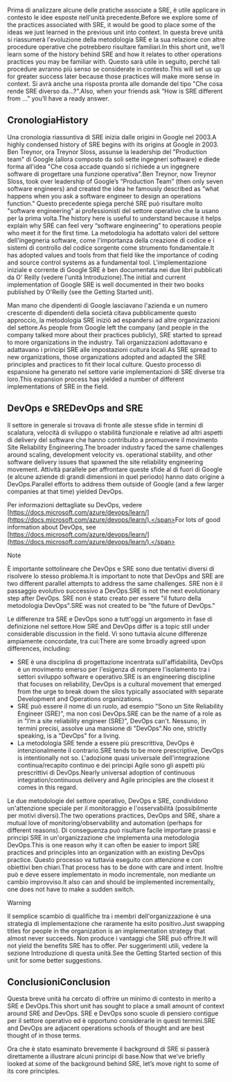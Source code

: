 <span data-ttu-id="34b51-101">Prima di analizzare alcune delle pratiche associate a SRE, è utile applicare in contesto le idee esposte nell'unità precedente.</span><span class="sxs-lookup"><span data-stu-id="34b51-101">Before we explore some of the practices associated with SRE, it would be good to place some of the ideas we just learned in the previous unit into context.</span></span> <span data-ttu-id="34b51-102">In questa breve unità si riassumerà l'evoluzione della metodologia SRE e la sua relazione con altre procedure operative che potrebbero risultare familiari.</span><span class="sxs-lookup"><span data-stu-id="34b51-102">In this short unit, we’ll learn some of the history behind SRE and how it relates to other operations practices you may be familiar with.</span></span> <span data-ttu-id="34b51-103">Questo sarà utile in seguito, perché tali procedure avranno più senso se considerate in contesto.</span><span class="sxs-lookup"><span data-stu-id="34b51-103">This will set us up for greater success later because those practices will make more sense in context.</span></span> <span data-ttu-id="34b51-104">Si avrà anche una risposta pronta alle domande del tipo "Che cosa rende SRE diverso da...?".</span><span class="sxs-lookup"><span data-stu-id="34b51-104">Also, when your friends ask “How is SRE different from ...” you’ll have a ready answer.</span></span>

## <a name="history"></a><span data-ttu-id="34b51-105">Cronologia</span><span class="sxs-lookup"><span data-stu-id="34b51-105">History</span></span>

<span data-ttu-id="34b51-106">Una cronologia riassuntiva di SRE inizia dalle origini in Google nel 2003.</span><span class="sxs-lookup"><span data-stu-id="34b51-106">A highly condensed history of SRE begins with its origins at Google in 2003.</span></span> <span data-ttu-id="34b51-107">Ben Treynor, ora Treynor Sloss, assunse la leadership del "Production team" di Google (allora composto da soli sette ingegneri software) e diede forma all'idea "Che cosa accade quando si richiede a un ingegnere software di progettare una funzione operativa".</span><span class="sxs-lookup"><span data-stu-id="34b51-107">Ben Treynor, now Treynor Sloss, took over leadership of Google’s “Production Team” (then only seven software engineers) and created the idea he famously described as “what happens when you ask a software engineer to design an operations function.”</span></span> <span data-ttu-id="34b51-108">Questo precedente spiega perché SRE può risultare molto "software engineering" ai professionisti del settore operativo che la usano per la prima volta.</span><span class="sxs-lookup"><span data-stu-id="34b51-108">The history here is useful to understand because it helps explain why SRE can feel very “software engineering” to operations people who meet it for the first time.</span></span> <span data-ttu-id="34b51-109">La metodologia ha adottato valori del settore dell'ingegneria software, come l'importanza della creazione di codice e i sistemi di controllo del codice sorgente come strumento fondamentale.</span><span class="sxs-lookup"><span data-stu-id="34b51-109">It has adopted values and tools from that field like the importance of coding and source control systems as a fundamental tool.</span></span> <span data-ttu-id="34b51-110">L'implementazione iniziale e corrente di Google SRE è ben documentata nei due libri pubblicati da O' Reilly (vedere l'unità Introduzione).</span><span class="sxs-lookup"><span data-stu-id="34b51-110">The initial and current implementation of Google SRE is well documented in their two books published by O'Reilly (see the Getting Started unit).</span></span>

<span data-ttu-id="34b51-111">Man mano che dipendenti di Google lasciavano l'azienda e un numero crescente di dipendenti della società citava pubblicamente questo approccio, la metodologia SRE iniziò ad espandersi ad altre organizzazioni del settore.</span><span class="sxs-lookup"><span data-stu-id="34b51-111">As people from Google left the company (and people in the company talked more about their practices publicly), SRE started to spread to more organizations in the industry.</span></span> <span data-ttu-id="34b51-112">Tali organizzazioni adottavano e adattavano i principi SRE alle impostazioni cultura locali.</span><span class="sxs-lookup"><span data-stu-id="34b51-112">As SRE spread to new organizations, those organizations adopted and adapted the SRE principles and practices to fit their local culture.</span></span> <span data-ttu-id="34b51-113">Questo processo di espansione ha generato nel settore varie implementazioni di SRE diverse tra loro.</span><span class="sxs-lookup"><span data-stu-id="34b51-113">This expansion process has yielded a number of different implementations of SRE in the field.</span></span> 

## <a name="devops-and-sre"></a><span data-ttu-id="34b51-114">DevOps e SRE</span><span class="sxs-lookup"><span data-stu-id="34b51-114">DevOps and SRE</span></span>

<span data-ttu-id="34b51-115">Il settore in generale si trovava di fronte alle stesse sfide in termini di scalatura, velocità di sviluppo o stabilità funzionale e relative ad altri aspetti di delivery del software che hanno contribuito a promuovere il movimento Site Reliability Engineering.</span><span class="sxs-lookup"><span data-stu-id="34b51-115">The broader industry faced the same challenges around scaling, development velocity vs. operational stability, and other software delivery issues that spawned the site reliability engineering movement.</span></span> <span data-ttu-id="34b51-116">Attività parallele per affrontare queste sfide al di fuori di Google (e alcune aziende di grandi dimensioni in quel periodo) hanno dato origine a DevOps.</span><span class="sxs-lookup"><span data-stu-id="34b51-116">Parallel efforts to address them outside of Google (and a few larger companies at that time) yielded DevOps.</span></span> 

<span data-ttu-id="34b51-117">Per informazioni dettagliate su DevOps, vedere [https://docs.microsoft.com/azure/devops/learn/](https://docs.microsoft.com/azure/devops/learn/).</span><span class="sxs-lookup"><span data-stu-id="34b51-117">For lots of good information about DevOps, see [https://docs.microsoft.com/azure/devops/learn/](https://docs.microsoft.com/azure/devops/learn/).</span></span>

> [!NOTE]
> <span data-ttu-id="34b51-118">È importante sottolineare che DevOps e SRE sono due tentativi diversi di risolvere lo stesso problema.</span><span class="sxs-lookup"><span data-stu-id="34b51-118">It is important to note that DevOps and SRE are two different parallel attempts to address the same challenges.</span></span> <span data-ttu-id="34b51-119">SRE non è il passaggio evolutivo successivo a DevOps.</span><span class="sxs-lookup"><span data-stu-id="34b51-119">SRE is not the next evolutionary step after DevOps.</span></span> <span data-ttu-id="34b51-120">SRE non è stato creato per essere "il futuro della metodologia DevOps".</span><span class="sxs-lookup"><span data-stu-id="34b51-120">SRE was not created to be "the future of DevOps."</span></span>

<span data-ttu-id="34b51-121">Le differenze tra SRE e DevOps sono a tutt'oggi un argomento in fase di definizione nel settore.</span><span class="sxs-lookup"><span data-stu-id="34b51-121">How SRE and DevOps differ is a topic still under considerable discussion in the field.</span></span> <span data-ttu-id="34b51-122">Vi sono tuttavia alcune differenze ampiamente concordate, tra cui:</span><span class="sxs-lookup"><span data-stu-id="34b51-122">There are some broadly agreed upon differences, including:</span></span>

- <span data-ttu-id="34b51-123">SRE è una disciplina di progettazione incentrata sull'affidabilità, DevOps è un movimento emerso per l'esigenza di rompere l'isolamento tra i settori sviluppo software e operativo.</span><span class="sxs-lookup"><span data-stu-id="34b51-123">SRE is an engineering discipline that focuses on reliability, DevOps is a cultural movement that emerged from the urge to break down the silos typically associated with separate Development and Operations organizations.</span></span>
- <span data-ttu-id="34b51-124">SRE può essere il nome di un ruolo, ad esempio "Sono un Site Reliability Engineer (SRE)", ma non così DevOps.</span><span class="sxs-lookup"><span data-stu-id="34b51-124">SRE can be the name of a role as in "I’m a site reliability engineer (SRE)", DevOps can't.</span></span> <span data-ttu-id="34b51-125">Nessuno, in termini precisi, assolve una mansione di "DevOps".</span><span class="sxs-lookup"><span data-stu-id="34b51-125">No one, strictly speaking, is a "DevOps" for a living.</span></span>
- <span data-ttu-id="34b51-126">La metodologia SRE tende a essere più prescrittiva, DevOps è intenzionalmente il contrario.</span><span class="sxs-lookup"><span data-stu-id="34b51-126">SRE tends to be more prescriptive, DevOps is intentionally not so.</span></span> <span data-ttu-id="34b51-127">L'adozione quasi universale dell'integrazione continua/recapito continuo e dei principi Agile sono gli aspetti più prescrittivi di DevOps.</span><span class="sxs-lookup"><span data-stu-id="34b51-127">Nearly universal adoption of continuous integration/continuous delivery and Agile principles are the closest it comes in this regard.</span></span>

<span data-ttu-id="34b51-128">Le due metodologie del settore operativo, DevOps e SRE, condividono un'attenzione speciale per il monitoraggio e l'osservabilità (possibilmente per motivi diversi).</span><span class="sxs-lookup"><span data-stu-id="34b51-128">The two operations practices, DevOps and SRE, share a mutual love of monitoring/observability and automation (perhaps for different reasons).</span></span> <span data-ttu-id="34b51-129">Di conseguenza può risultare facile importare prassi e principi SRE in un'organizzazione che implementa una metodologia DevOps.</span><span class="sxs-lookup"><span data-stu-id="34b51-129">This is one reason why it can often be easier to import SRE practices and principles into an organization with an existing DevOps practice.</span></span> <span data-ttu-id="34b51-130">Questo processo va tuttavia eseguito con attenzione e con obiettivi ben chiari.</span><span class="sxs-lookup"><span data-stu-id="34b51-130">That process has to be done with care and intent.</span></span> <span data-ttu-id="34b51-131">Inoltre può e deve essere implementato in modo incrementale, non mediante un cambio improvviso.</span><span class="sxs-lookup"><span data-stu-id="34b51-131">It also can and should be implemented incrementally, one does not have to make a sudden switch.</span></span>

> [!WARNING]
> <span data-ttu-id="34b51-132">Il semplice scambio di qualifiche tra i membri dell'organizzazione è una strategia di implementazione che raramente ha esito positivo.</span><span class="sxs-lookup"><span data-stu-id="34b51-132">Just swapping titles for people in the organization is an implementation strategy that almost never succeeds.</span></span> <span data-ttu-id="34b51-133">Non produce i vantaggi che SRE può offrire.</span><span class="sxs-lookup"><span data-stu-id="34b51-133">It will not yield the benefits SRE has to offer.</span></span> <span data-ttu-id="34b51-134">Per suggerimenti utili, vedere la sezione Introduzione di questa unità.</span><span class="sxs-lookup"><span data-stu-id="34b51-134">See the Getting Started section of this unit for some better suggestions.</span></span>

## <a name="conclusion"></a><span data-ttu-id="34b51-135">Conclusioni</span><span class="sxs-lookup"><span data-stu-id="34b51-135">Conclusion</span></span>

<span data-ttu-id="34b51-136">Questa breve unità ha cercato di offrire un minimo di contesto in merito a SRE e DevOps.</span><span class="sxs-lookup"><span data-stu-id="34b51-136">This short unit has sought to place a small amount of context around SRE and DevOps.</span></span> <span data-ttu-id="34b51-137">SRE e DevOps sono scuole di pensiero contigue per il settore operativo ed è opportuno considerarle in questi termini.</span><span class="sxs-lookup"><span data-stu-id="34b51-137">SRE and DevOps are adjacent operations schools of thought and are best thought of in those terms.</span></span> 

<span data-ttu-id="34b51-138">Ora che è stato esaminato brevemente il background di SRE si passerà direttamente a illustrare alcuni principi di base.</span><span class="sxs-lookup"><span data-stu-id="34b51-138">Now that we've briefly looked at some of the background behind SRE, let’s move right to some of its core principles.</span></span>
